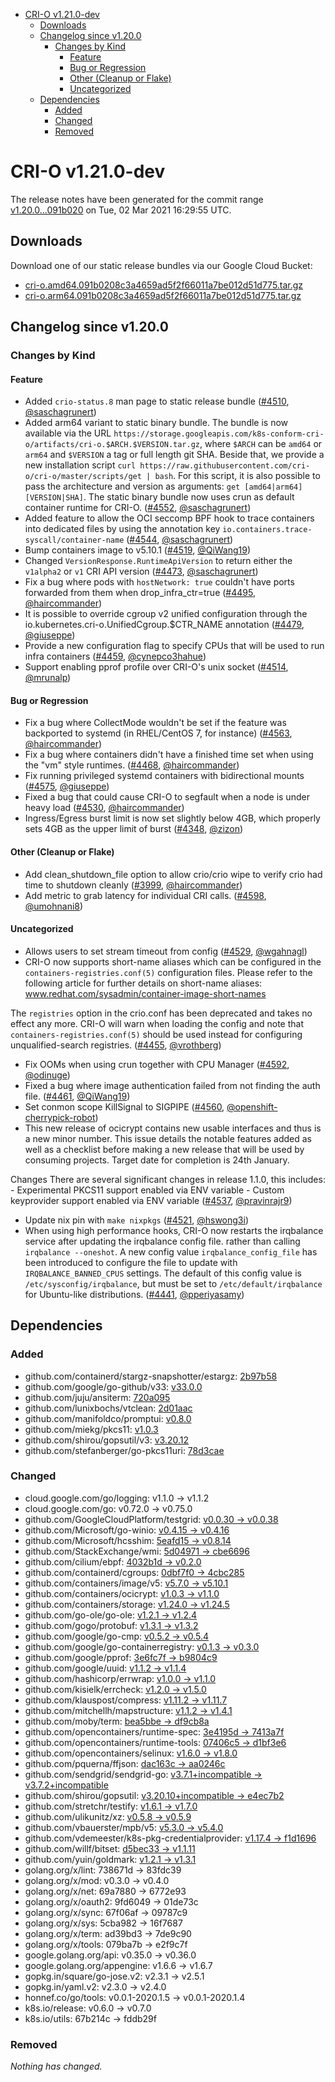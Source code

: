 - [CRI-O v1.21.0-dev](#cri-o-v1210-dev)
  - [Downloads](#downloads)
  - [Changelog since v1.20.0](#changelog-since-v1200)
    - [Changes by Kind](#changes-by-kind)
      - [Feature](#feature)
      - [Bug or Regression](#bug-or-regression)
      - [Other (Cleanup or Flake)](#other-cleanup-or-flake)
      - [Uncategorized](#uncategorized)
  - [Dependencies](#dependencies)
    - [Added](#added)
    - [Changed](#changed)
    - [Removed](#removed)

# CRI-O v1.21.0-dev

The release notes have been generated for the commit range
[v1.20.0...091b020](https://github.com/cri-o/cri-o/compare/v1.20.0...091b0208c3a4659ad5f2f66011a7be012d51d775) on Tue, 02 Mar 2021 16:29:55 UTC.

## Downloads

Download one of our static release bundles via our Google Cloud Bucket:

- [cri-o.amd64.091b0208c3a4659ad5f2f66011a7be012d51d775.tar.gz](https://storage.googleapis.com/k8s-conform-cri-o/artifacts/cri-o.amd64.091b0208c3a4659ad5f2f66011a7be012d51d775.tar.gz)
- [cri-o.arm64.091b0208c3a4659ad5f2f66011a7be012d51d775.tar.gz](https://storage.googleapis.com/k8s-conform-cri-o/artifacts/cri-o.arm64.091b0208c3a4659ad5f2f66011a7be012d51d775.tar.gz)

## Changelog since v1.20.0

### Changes by Kind

#### Feature
 - Added `crio-status.8` man page to static release bundle ([#4510](https://github.com/cri-o/cri-o/pull/4510), [@saschagrunert](https://github.com/saschagrunert))
 - Added arm64 variant to static binary bundle. The bundle is now available via the URL
  `https://storage.googleapis.com/k8s-conform-cri-o/artifacts/cri-o.$ARCH.$VERSION.tar.gz`,
  where `$ARCH` can be `amd64` or `arm64` and `$VERSION` a tag or full length git SHA.
  Beside that, we provide a new installation script
  `curl https://raw.githubusercontent.com/cri-o/cri-o/master/scripts/get | bash`.
  For this script, it is also possible to pass the architecture and version as arguments:
  `get [amd64|arm64] [VERSION|SHA]`.
  The static binary bundle now uses crun as default container runtime for CRI-O. ([#4552](https://github.com/cri-o/cri-o/pull/4552), [@saschagrunert](https://github.com/saschagrunert))
 - Added feature to allow the OCI seccomp BPF hook to trace containers into dedicated files by
  using the annotation key `io.containers.trace-syscall/container-name` ([#4544](https://github.com/cri-o/cri-o/pull/4544), [@saschagrunert](https://github.com/saschagrunert))
 - Bump containers image to v5.10.1 ([#4519](https://github.com/cri-o/cri-o/pull/4519), [@QiWang19](https://github.com/QiWang19))
 - Changed `VersionResponse.RuntimeApiVersion` to return either the `v1alpha2` or `v1` CRI API version ([#4473](https://github.com/cri-o/cri-o/pull/4473), [@saschagrunert](https://github.com/saschagrunert))
 - Fix a bug where pods with `hostNetwork: true` couldn't have ports forwarded from them when drop_infra_ctr=true ([#4495](https://github.com/cri-o/cri-o/pull/4495), [@haircommander](https://github.com/haircommander))
 - It is possible to override cgroup v2 unified configuration through the io.kubernetes.cri-o.UnifiedCgroup.$CTR_NAME annotation ([#4479](https://github.com/cri-o/cri-o/pull/4479), [@giuseppe](https://github.com/giuseppe))
 - Provide a new configuration flag to specify CPUs that will be used to run infra containers ([#4459](https://github.com/cri-o/cri-o/pull/4459), [@cynepco3hahue](https://github.com/cynepco3hahue))
 - Support enabling pprof profile over CRI-O's unix socket ([#4514](https://github.com/cri-o/cri-o/pull/4514), [@mrunalp](https://github.com/mrunalp))

#### Bug or Regression
 - Fix a bug where CollectMode wouldn't be set if the feature was backported to systemd (in RHEL/CentOS 7, for instance) ([#4563](https://github.com/cri-o/cri-o/pull/4563), [@haircommander](https://github.com/haircommander))
 - Fix a bug where containers didn't have a finished time set when using the "vm" style runtimes. ([#4468](https://github.com/cri-o/cri-o/pull/4468), [@haircommander](https://github.com/haircommander))
 - Fix running privileged systemd containers with bidirectional mounts ([#4575](https://github.com/cri-o/cri-o/pull/4575), [@giuseppe](https://github.com/giuseppe))
 - Fixed a bug that could cause CRI-O to segfault when a node is under heavy load ([#4530](https://github.com/cri-o/cri-o/pull/4530), [@haircommander](https://github.com/haircommander))
 - Ingress/Egress burst limit is now set slightly below 4GB, which properly sets 4GB as the upper limit of burst ([#4348](https://github.com/cri-o/cri-o/pull/4348), [@zizon](https://github.com/zizon))

#### Other (Cleanup or Flake)
 - Add clean_shutdown_file option to allow crio/crio wipe to verify crio had time to shutdown cleanly ([#3999](https://github.com/cri-o/cri-o/pull/3999), [@haircommander](https://github.com/haircommander))
 - Add metric to grab latency for individual CRI calls. ([#4598](https://github.com/cri-o/cri-o/pull/4598), [@umohnani8](https://github.com/umohnani8))

#### Uncategorized
 - Allows users to set stream timeout from config ([#4529](https://github.com/cri-o/cri-o/pull/4529), [@wgahnagl](https://github.com/wgahnagl))
 - CRI-O now supports short-name aliases which can be configured in the `containers-registries.conf(5)` configuration files.  Please refer to the following article for further details on short-name aliases: www.redhat.com/sysadmin/container-image-short-names
  
  The `registries` option in the crio.conf has been deprecated and takes no effect any more.  CRI-O will warn when loading the config and note that `containers-registries.conf(5)` should be used instead for configuring unqualified-search registries. ([#4455](https://github.com/cri-o/cri-o/pull/4455), [@vrothberg](https://github.com/vrothberg))
 - Fix OOMs when using crun together with CPU Manager ([#4592](https://github.com/cri-o/cri-o/pull/4592), [@odinuge](https://github.com/odinuge))
 - Fixed a bug where image authentication failed from not finding the auth file. ([#4461](https://github.com/cri-o/cri-o/pull/4461), [@QiWang19](https://github.com/QiWang19))
 - Set conmon scope KillSignal to SIGPIPE ([#4560](https://github.com/cri-o/cri-o/pull/4560), [@openshift-cherrypick-robot](https://github.com/openshift-cherrypick-robot))
 - This new release of ocicrypt contains new usable interfaces and thus is a new minor number. This issue details the notable features added as well as a checklist before making a new release that will be used by consuming projects. Target date for completion is 24th January.
  
  Changes
  There are several significant changes in release 1.1.0, this includes:
      - Experimental PKCS11 support enabled via ENV variable
      - Custom keyprovider support enabled via ENV variable ([#4537](https://github.com/cri-o/cri-o/pull/4537), [@pravinrajr9](https://github.com/pravinrajr9))
 - Update nix pin with `make nixpkgs` ([#4521](https://github.com/cri-o/cri-o/pull/4521), [@hswong3i](https://github.com/hswong3i))
 - When using high performance hooks, CRI-O now restarts the irqbalance service after updating the irqbalance config file. rather than calling `irqbalance --oneshot`. A new config value `irqbalance_config_file` has been introduced to configure the file to update with `IRQBALANCE_BANNED_CPUS` settings. The default of this config value is `/etc/sysconfig/irqbalance`, but must be set to `/etc/default/irqbalance` for Ubuntu-like distributions. ([#4441](https://github.com/cri-o/cri-o/pull/4441), [@pperiyasamy](https://github.com/pperiyasamy))

## Dependencies

### Added
- github.com/containerd/stargz-snapshotter/estargz: [2b97b58](https://github.com/containerd/stargz-snapshotter/estargz/tree/2b97b58)
- github.com/google/go-github/v33: [v33.0.0](https://github.com/google/go-github/v33/tree/v33.0.0)
- github.com/juju/ansiterm: [720a095](https://github.com/juju/ansiterm/tree/720a095)
- github.com/lunixbochs/vtclean: [2d01aac](https://github.com/lunixbochs/vtclean/tree/2d01aac)
- github.com/manifoldco/promptui: [v0.8.0](https://github.com/manifoldco/promptui/tree/v0.8.0)
- github.com/miekg/pkcs11: [v1.0.3](https://github.com/miekg/pkcs11/tree/v1.0.3)
- github.com/shirou/gopsutil/v3: [v3.20.12](https://github.com/shirou/gopsutil/v3/tree/v3.20.12)
- github.com/stefanberger/go-pkcs11uri: [78d3cae](https://github.com/stefanberger/go-pkcs11uri/tree/78d3cae)

### Changed
- cloud.google.com/go/logging: v1.1.0 → v1.1.2
- cloud.google.com/go: v0.72.0 → v0.75.0
- github.com/GoogleCloudPlatform/testgrid: [v0.0.30 → v0.0.38](https://github.com/GoogleCloudPlatform/testgrid/compare/v0.0.30...v0.0.38)
- github.com/Microsoft/go-winio: [v0.4.15 → v0.4.16](https://github.com/Microsoft/go-winio/compare/v0.4.15...v0.4.16)
- github.com/Microsoft/hcsshim: [5eafd15 → v0.8.14](https://github.com/Microsoft/hcsshim/compare/5eafd15...v0.8.14)
- github.com/StackExchange/wmi: [5d04971 → cbe6696](https://github.com/StackExchange/wmi/compare/5d04971...cbe6696)
- github.com/cilium/ebpf: [4032b1d → v0.2.0](https://github.com/cilium/ebpf/compare/4032b1d...v0.2.0)
- github.com/containerd/cgroups: [0dbf7f0 → 4cbc285](https://github.com/containerd/cgroups/compare/0dbf7f0...4cbc285)
- github.com/containers/image/v5: [v5.7.0 → v5.10.1](https://github.com/containers/image/v5/compare/v5.7.0...v5.10.1)
- github.com/containers/ocicrypt: [v1.0.3 → v1.1.0](https://github.com/containers/ocicrypt/compare/v1.0.3...v1.1.0)
- github.com/containers/storage: [v1.24.0 → v1.24.5](https://github.com/containers/storage/compare/v1.24.0...v1.24.5)
- github.com/go-ole/go-ole: [v1.2.1 → v1.2.4](https://github.com/go-ole/go-ole/compare/v1.2.1...v1.2.4)
- github.com/gogo/protobuf: [v1.3.1 → v1.3.2](https://github.com/gogo/protobuf/compare/v1.3.1...v1.3.2)
- github.com/google/go-cmp: [v0.5.2 → v0.5.4](https://github.com/google/go-cmp/compare/v0.5.2...v0.5.4)
- github.com/google/go-containerregistry: [v0.1.3 → v0.3.0](https://github.com/google/go-containerregistry/compare/v0.1.3...v0.3.0)
- github.com/google/pprof: [3e6fc7f → b9804c9](https://github.com/google/pprof/compare/3e6fc7f...b9804c9)
- github.com/google/uuid: [v1.1.2 → v1.1.4](https://github.com/google/uuid/compare/v1.1.2...v1.1.4)
- github.com/hashicorp/errwrap: [v1.0.0 → v1.1.0](https://github.com/hashicorp/errwrap/compare/v1.0.0...v1.1.0)
- github.com/kisielk/errcheck: [v1.2.0 → v1.5.0](https://github.com/kisielk/errcheck/compare/v1.2.0...v1.5.0)
- github.com/klauspost/compress: [v1.11.2 → v1.11.7](https://github.com/klauspost/compress/compare/v1.11.2...v1.11.7)
- github.com/mitchellh/mapstructure: [v1.1.2 → v1.4.1](https://github.com/mitchellh/mapstructure/compare/v1.1.2...v1.4.1)
- github.com/moby/term: [bea5bbe → df9cb8a](https://github.com/moby/term/compare/bea5bbe...df9cb8a)
- github.com/opencontainers/runtime-spec: [3e4195d → 7413a7f](https://github.com/opencontainers/runtime-spec/compare/3e4195d...7413a7f)
- github.com/opencontainers/runtime-tools: [07406c5 → d1bf3e6](https://github.com/opencontainers/runtime-tools/compare/07406c5...d1bf3e6)
- github.com/opencontainers/selinux: [v1.6.0 → v1.8.0](https://github.com/opencontainers/selinux/compare/v1.6.0...v1.8.0)
- github.com/pquerna/ffjson: [dac163c → aa0246c](https://github.com/pquerna/ffjson/compare/dac163c...aa0246c)
- github.com/sendgrid/sendgrid-go: [v3.7.1+incompatible → v3.7.2+incompatible](https://github.com/sendgrid/sendgrid-go/compare/v3.7.1...v3.7.2)
- github.com/shirou/gopsutil: [v3.20.10+incompatible → e4ec7b2](https://github.com/shirou/gopsutil/compare/v3.20.10...e4ec7b2)
- github.com/stretchr/testify: [v1.6.1 → v1.7.0](https://github.com/stretchr/testify/compare/v1.6.1...v1.7.0)
- github.com/ulikunitz/xz: [v0.5.8 → v0.5.9](https://github.com/ulikunitz/xz/compare/v0.5.8...v0.5.9)
- github.com/vbauerster/mpb/v5: [v5.3.0 → v5.4.0](https://github.com/vbauerster/mpb/v5/compare/v5.3.0...v5.4.0)
- github.com/vdemeester/k8s-pkg-credentialprovider: [v1.17.4 → f1d1696](https://github.com/vdemeester/k8s-pkg-credentialprovider/compare/v1.17.4...f1d1696)
- github.com/willf/bitset: [d5bec33 → v1.1.11](https://github.com/willf/bitset/compare/d5bec33...v1.1.11)
- github.com/yuin/goldmark: [v1.2.1 → v1.3.1](https://github.com/yuin/goldmark/compare/v1.2.1...v1.3.1)
- golang.org/x/lint: 738671d → 83fdc39
- golang.org/x/mod: v0.3.0 → v0.4.0
- golang.org/x/net: 69a7880 → 6772e93
- golang.org/x/oauth2: 9fd6049 → 01de73c
- golang.org/x/sync: 67f06af → 09787c9
- golang.org/x/sys: 5cba982 → 16f7687
- golang.org/x/term: ad39bd3 → 7de9c90
- golang.org/x/tools: 079ba7b → e2f9c7f
- google.golang.org/api: v0.35.0 → v0.36.0
- google.golang.org/appengine: v1.6.6 → v1.6.7
- gopkg.in/square/go-jose.v2: v2.3.1 → v2.5.1
- gopkg.in/yaml.v2: v2.3.0 → v2.4.0
- honnef.co/go/tools: v0.0.1-2020.1.5 → v0.0.1-2020.1.4
- k8s.io/release: v0.6.0 → v0.7.0
- k8s.io/utils: 67b214c → fddb29f

### Removed
_Nothing has changed._

